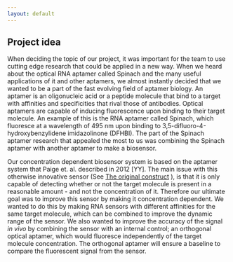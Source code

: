 ```yaml
---
layout: default
---
```

## Project idea

When deciding the topic of our project, it was important for the team to use cutting edge research that could be applied in a new way. When we heard about the optical RNA aptamer called Spinach and the many useful applications of it and other aptamers, we almost instantly decided that we wanted to be a part of the fast evolving field of aptamer biology. An aptamer is an oligonucleic acid or a peptide molecule that bind to a target with affinities and specificities that rival those of antibodies. Optical aptamers are capable of inducing fluorescence upon binding to their target molecule. An example of this is the RNA aptamer called Spinach, which fluoresce at a wavelength of 495 nm upon binding to 3,5-difluoro-4-hydroxybenzylidene imidazolinone (DFHBI). The part of the Spinach aptamer research that appealed the most to us was combining the Spinach aptamer with another aptamer to make a biosensor.

Our concentration dependent biosensor system is based on the aptamer system that Paige et. al. described in 2012 [YY]. The main issue with this otherwise innovative sensor (See [The original construct](theoriginalconstruct.html) ), is that it is only capable of detecting whether or not the target molecule is present in a reasonable amount - and not the concentration of it. Therefore our ultimate goal was to improve this sensor by making it concentration dependent. We wanted to do this by making RNA sensors with different affinities for the same target molecule, which can be combined to improve the dynamic range of the sensor. We also wanted to improve the accuracy of the signal *in vivo* by combining the sensor with an internal control; an orthogonal optical aptamer, which would fluoresce independently of the target molecule concentration. The orthogonal aptamer will ensure a baseline to compare the fluorescent signal from the sensor.
